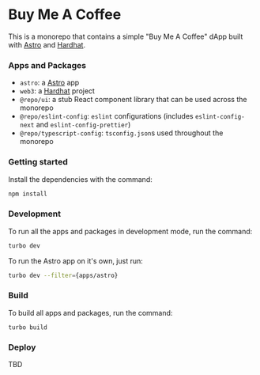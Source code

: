 # Buy Me A Coffee

This is a monorepo that contains a simple "Buy Me A Coffee" dApp built with [Astro](https://astro.build/) and [Hardhat](https://hardhat.org/).

### Apps and Packages

- `astro`: a [Astro](https://astro.build/) app
- `web3`: a [Hardhat](https://hardhat.org/) project
- `@repo/ui`: a stub React component library that can be used across the monorepo
- `@repo/eslint-config`: `eslint` configurations (includes `eslint-config-next` and `eslint-config-prettier`)
- `@repo/typescript-config`: `tsconfig.json`s used throughout the monorepo

### Getting started

Install the dependencies with the command:

```sh
npm install
```

### Development

To run all the apps and packages in development mode, run the command:

```sh
turbo dev
```

To run the Astro app on it's own, just run:

```sh
turbo dev --filter={apps/astro}
```

### Build

To build all apps and packages, run the command:

```
turbo build
```

### Deploy

TBD
